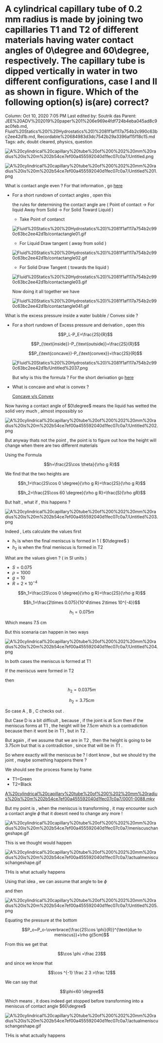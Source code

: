 # A cylindrical capillary tube of 0.2 mm radius is made by joining two capillaries T1 and T2 of different materials having water contact angles of 0\degree and 60\degree, respectively. The capillary tube is dipped vertically in water in two different configurations, case I and II as shown in figure. Which of the following option(s) is(are) correct?

Column: Oct 10, 2020 7:05 PM
Last edited by: Soutrik das
Parent: JEE%20ADV%202019%20paper%201%206e969e4fdf724b4eba045ad8c9ac0feb.md, Fluid%20Statics%20(%20Hydrostatics%20)%2081f1af117a754b2c990c63bc2ee42d1b.md, Recordable%20684983d3dc7542b29a3396af15f18c15.md
Tags: adv, doubt cleared, physics, question

![A%20cylindrical%20capillary%20tube%20of%200%202%20mm%20radius%20is%20m%202b54ce7ef00a455592040d1fec07c0a7/Untitled.png](A%20cylindrical%20capillary%20tube%20of%200%202%20mm%20radius%20is%20m%202b54ce7ef00a455592040d1fec07c0a7/Untitled.png)

![A%20cylindrical%20capillary%20tube%20of%200%202%20mm%20radius%20is%20m%202b54ce7ef00a455592040d1fec07c0a7/Untitled%201.png](A%20cylindrical%20capillary%20tube%20of%200%202%20mm%20radius%20is%20m%202b54ce7ef00a455592040d1fec07c0a7/Untitled%201.png)

What is contact angle even ?  For that information , go [here](Fluid%20Statics%20(%20Hydrostatics%20)%2081f1af117a754b2c990c63bc2ee42d1b.md)

- For a short rundown of contact angles , open this

    the rules for determining the contact angle are ( Point of contact → For liquid Away from Solid  → For Solid Toward Liquid )

    - Take Point of contanct

    ![Fluid%20Statics%20(%20Hydrostatics%20)%2081f1af117a754b2c990c63bc2ee42d1b/contactangle01.gif](Fluid%20Statics%20(%20Hydrostatics%20)%2081f1af117a754b2c990c63bc2ee42d1b/contactangle01.gif)

    - For Liquid Draw tangent ( away from solid )

    ![Fluid%20Statics%20(%20Hydrostatics%20)%2081f1af117a754b2c990c63bc2ee42d1b/contactangle02.gif](Fluid%20Statics%20(%20Hydrostatics%20)%2081f1af117a754b2c990c63bc2ee42d1b/contactangle02.gif)

    - For Solid Draw Tangent ( towards the liquid )

    ![Fluid%20Statics%20(%20Hydrostatics%20)%2081f1af117a754b2c990c63bc2ee42d1b/contactangle03.gif](Fluid%20Statics%20(%20Hydrostatics%20)%2081f1af117a754b2c990c63bc2ee42d1b/contactangle03.gif)

    Now doing it all together we have 

    ![Fluid%20Statics%20(%20Hydrostatics%20)%2081f1af117a754b2c990c63bc2ee42d1b/contactangle041.gif](Fluid%20Statics%20(%20Hydrostatics%20)%2081f1af117a754b2c990c63bc2ee42d1b/contactangle041.gif)

What is the excess pressure inside a water bubble / Convex side ? 

- For a short rundown of Excess pressure and derivation , open this

    $$P_L-P_E=\frac{2S}{R}$$

    $$P_{\text{inside}}-P_{\text{outside}}=\frac{2S}{R}$$

    $$P_{\text{concave}}-P_{\text{convex}}=\frac{2S}{R}$$

    ![Fluid%20Statics%20(%20Hydrostatics%20)%2081f1af117a754b2c990c63bc2ee42d1b/Untitled%2037.png](Fluid%20Statics%20(%20Hydrostatics%20)%2081f1af117a754b2c990c63bc2ee42d1b/Untitled%2037.png)

    But why is this the formula ? For the short derivation go [here](https://youtu.be/Us7sk1OrcUc?t=852) 

- What is concave and what is convex ?

    [Concave v/s Convex ](Concave%20v%20s%20Convex%20e158c7e95e5542e8941bd3b43c191a5b.md) 

Now having a contact angle of $0\degree$ means the liquid has wetted the solid very much , almost impossibly so 

![A%20cylindrical%20capillary%20tube%20of%200%202%20mm%20radius%20is%20m%202b54ce7ef00a455592040d1fec07c0a7/Untitled%202.png](A%20cylindrical%20capillary%20tube%20of%200%202%20mm%20radius%20is%20m%202b54ce7ef00a455592040d1fec07c0a7/Untitled%202.png)

But anyway thats not the point , the point is to figure out how the height will change when there are two different materials 

Using the Formula 

$$h=\frac{2S\cos \theta}{\rho g R}$$

We find that the two heights are

$$h_1=\frac{2S\cos 0 \degree}{\rho g R}=\frac{2S}{\rho g R}$$

$$h_2=\frac{2S\cos 60 \degree}{\rho g R}=\frac{S}{\rho gR}$$

But halt , what if , this happens ?

![A%20cylindrical%20capillary%20tube%20of%200%202%20mm%20radius%20is%20m%202b54ce7ef00a455592040d1fec07c0a7/Untitled%203.png](A%20cylindrical%20capillary%20tube%20of%200%202%20mm%20radius%20is%20m%202b54ce7ef00a455592040d1fec07c0a7/Untitled%203.png)

Indeed , Lets calculate the values first 

- $h_1$ is when the final meniscus is formed in 1 ( $0\degree$ )
- $h_2$ is when the final meniscus is formed in T2

What are the values given ? ( in SI units ) 

- $S=0.075$
- $\rho=1000$
- $g=10$
- $R=2\times 10^{-4}$

$$h_1=\frac{2S\cos 0 \degree}{\rho g R}=\frac{2S}{\rho g R}$$

$$h_1=\frac{2\times 0.075}{10^4\times 2\times 10^{-4}}$$

$$h_1=0.075 m $$

Which means 7.5 cm 

But this scenaria can happen in two ways 

![A%20cylindrical%20capillary%20tube%20of%200%202%20mm%20radius%20is%20m%202b54ce7ef00a455592040d1fec07c0a7/Untitled%204.png](A%20cylindrical%20capillary%20tube%20of%200%202%20mm%20radius%20is%20m%202b54ce7ef00a455592040d1fec07c0a7/Untitled%204.png)

In both cases the meniscus is formed at T1

If the meniscus were formed in T2 

then 

$$h_2=0.0375m$$

$$h_2=3.75 cm$$

So case A , B , C checks out . 

But Case D is a bit difficult , because , if the joint is at $5cm$ then if the meniscus forms at T1 , the height will be $7.5cm$ which is a contradiction because then it wont be in T1 , but in T2 .

But again , if we assume that we are in T2 , then the height is going to be $3.75cm$ but that is a contradiction , since that will be in T1 . 

So where exactly will the meniscus be ? I dont know , but we should try the joint , maybe something happens there ?

We should see the process frame by frame 

- T1=Green
- T2=Black

[A%20cylindrical%20capillary%20tube%20of%200%202%20mm%20radius%20is%20m%202b54ce7ef00a455592040d1fec07c0a7/0001-0088.mkv](A%20cylindrical%20capillary%20tube%20of%200%202%20mm%20radius%20is%20m%202b54ce7ef00a455592040d1fec07c0a7/0001-0088.mkv)

But my point is , when the meniscus is transforming , it may encounter such a contact angle $\phi$ that it doesnt need to change any more !

![A%20cylindrical%20capillary%20tube%20of%200%202%20mm%20radius%20is%20m%202b54ce7ef00a455592040d1fec07c0a7/meniscuschangeshape.gif](A%20cylindrical%20capillary%20tube%20of%200%202%20mm%20radius%20is%20m%202b54ce7ef00a455592040d1fec07c0a7/meniscuschangeshape.gif)

This is we thought would happen 

![A%20cylindrical%20capillary%20tube%20of%200%202%20mm%20radius%20is%20m%202b54ce7ef00a455592040d1fec07c0a7/actualmeniscuschangeshape.gif](A%20cylindrical%20capillary%20tube%20of%200%202%20mm%20radius%20is%20m%202b54ce7ef00a455592040d1fec07c0a7/actualmeniscuschangeshape.gif)

THis is what actually happens

Using that idea , we can assume that angle to be $\phi$ 

and then 

![A%20cylindrical%20capillary%20tube%20of%200%202%20mm%20radius%20is%20m%202b54ce7ef00a455592040d1fec07c0a7/Untitled%205.png](A%20cylindrical%20capillary%20tube%20of%200%202%20mm%20radius%20is%20m%202b54ce7ef00a455592040d1fec07c0a7/Untitled%205.png)

Equating the pressure at the bottom 

$$P_o=P_o-\overbrace{\frac{2S\cos \phi}{R}}^{\text{due to meniscus}}+\rho g(5cm)$$

From this we get that 

$$\cos \phi =\frac 23$$

and since we know that 

$$\cos ^{-1} \frac 2 3 >\frac 12$$

We can say that 

$$\phi<60 \degree$$

Which means , it does indeed get stopped before transforming into a meniscus of contact angle $60\degree$

![A%20cylindrical%20capillary%20tube%20of%200%202%20mm%20radius%20is%20m%202b54ce7ef00a455592040d1fec07c0a7/actualmeniscuschangeshape.gif](A%20cylindrical%20capillary%20tube%20of%200%202%20mm%20radius%20is%20m%202b54ce7ef00a455592040d1fec07c0a7/actualmeniscuschangeshape.gif)

THis is what actually happens
